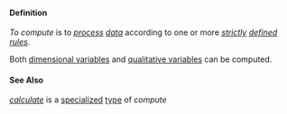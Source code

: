 #### Definition

*To compute* is to *[process](https://github.com/gcassel/Modular-Organization-Terminology/blob/master/terms/process.md) [data](https://github.com/gcassel/Modular-Organization-Terminology/blob/master/terms/data.md)* according to one or more *[strictly](https://github.com/gcassel/Modular-Organization-Terminology/blob/master/terms/strict.md) [defined](https://github.com/gcassel/Modular-Organization-Terminology/blob/master/terms/define.md) [rules](https://github.com/gcassel/Modular-Organization-Terminology/blob/master/terms/rule.md)*. 
		
Both [dimensional variables](https://github.com/gcassel/Modular-Organization-Terminology/blob/master/terms/dimensional-variable.md) and [qualitative variables](https://github.com/gcassel/Modular-Organization-Terminology/blob/master/terms/qualitative-variable.md) can be computed.  
		
#### See Also 

*[calculate](https://github.com/gcassel/Modular-Organization-Terminology/blob/master/terms/calculate.md)* is 
a [specialized](https://github.com/gcassel/Modular-Organization-Terminology/blob/master/terms/specialize.md) [type](https://github.com/gcassel/Modular-Organization-Terminology/blob/master/terms/type.md) of *compute*

